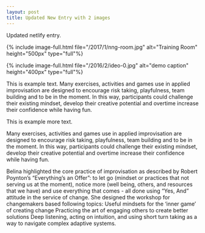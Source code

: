 ```yaml
---
layout: post
title: Updated New Entry with 2 images
---
```

Updated netlify entry. 

{% include image-full.html file="/2017/1/nng-room.jpg" alt="Training Room" height="500px" type="full"%}

{% include image-full.html file="/2016/2/ideo-0.jpg" alt="demo caption" height="400px" type="full"%}

This is example text. Many exercises, activities and games use in applied improvisation are designed to encourage risk taking, playfulness, team building and to be in the moment. In this way, participants could challenge their existing mindset, develop their creative potential and overtime increase their confidence while having fun.

<!--more-->

This is example more text.  

Many exercises, activities and games use in applied improvisation are designed to encourage risk taking, playfulness, team building and to be in the moment. In this way, participants could challenge their existing mindset, develop their creative potential and overtime increase their confidence while having fun.

Belina highlighted the core practice of improvisation as described by Robert Poynton’s “Everything’s an Offer”: to let go (mindset or practices that not serving us at the moment), notice more (well being, others, and resources that we have) and use everything that comes - all done using “Yes, And” attitude in the service of change. She designed the workshop for changemakers based following topics: Useful mindsets for the ‘inner game’ of creating change Practicing the art of engaging others to create better solutions Deep listening, acting on intuition, and using short turn taking as a way to navigate complex adaptive systems.